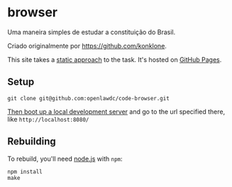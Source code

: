 # browser

Uma maneira simples de estudar a constituição do Brasil. 

Criado originalmente por https://github.com/konklone.

This site takes a [static approach](http://macwright.org/2013/01/08/thinking-static.html)
to the task. It's hosted on [GitHub Pages](http://pages.github.com/).

## Setup

    git clone git@github.com:openlawdc/code-browser.git

[Then boot up a local development server](https://gist.github.com/tmcw/4989751)
and go to the url specified there, like `http://localhost:8080/`

## Rebuilding

To rebuild, you'll need [node.js](http://nodejs.org/) with `npm`:

    npm install
    make
